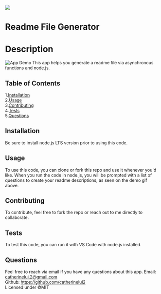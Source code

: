 
  ![](https://img.shields.io/badge/License-MIT-green)

  # Readme File Generator
  # Description
  ![App Demo](https://catherinelui2.github.io/ReadMeGen/demo.gif)
  This app helps you generate a readme file via asynchronous functions and node.js.<br>
  ## Table of Contents<br>
  1.[Installation](#Installation)<br>
  2.[Usage](#usage)<br>
  3.[Contributing](#contributing)<br>
  4.[Tests](#tests)<br>
  5.[Questions](#questions)<br>

  ## Installation
  Be sure to install node.js LTS version prior to using this code.
  ## Usage
  To use this code, you can clone or fork this repo and use it whenever you'd like. When you run the code in node.js, you will be prompted with a list of questions to create your readme descriptions, as seen on the demo gif above. 
  ## Contributing
  To contribute, feel free to fork the repo or reach out to me directly to collaborate.
  ## Tests
  To test this code, you can run it with VS Code with node.js installed.
  ## Questions
  Feel free to reach via email if you have any questions about this app.
  Email: catherinelui.2@gmail.com<br>
  Github: https://github.com/catherinelui2<br>
  Licensed under ©MIT
  
